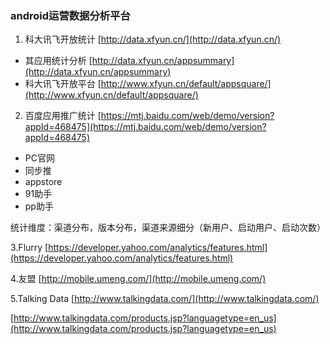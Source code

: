 ### android运营数据分析平台

1.  科大讯飞开放统计 [http://data.xfyun.cn/](http://data.xfyun.cn/)
   
   * 其应用统计分析 [http://data.xfyun.cn/appsummary](http://data.xfyun.cn/appsummary)
   * 科大讯飞开放平台 [http://www.xfyun.cn/default/appsquare/](http://www.xfyun.cn/default/appsquare/)

2.  百度应用推广统计 [https://mtj.baidu.com/web/demo/version?appId=468475](https://mtj.baidu.com/web/demo/version?appId=468475)

   * PC官网 
   * 同步推 
   * appstore
   * 91助手
   * pp助手


统计维度：渠道分布，版本分布，渠道来源细分（新用户、启动用户、启动次数）

3.Flurry [https://developer.yahoo.com/analytics/features.html](https://developer.yahoo.com/analytics/features.html)

4.友盟 [http://mobile.umeng.com/](http://mobile.umeng.com/)

5.Talking Data [http://www.talkingdata.com/](http://www.talkingdata.com/)


[http://www.talkingdata.com/products.jsp?languagetype=en_us](http://www.talkingdata.com/products.jsp?languagetype=en_us)





